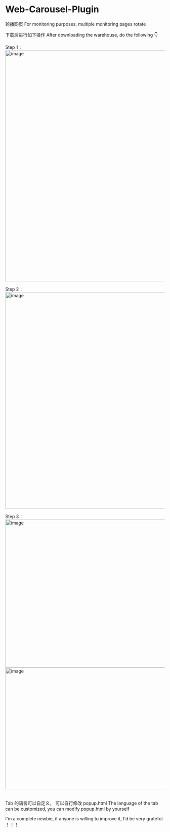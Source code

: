 # Web-Carousel-Plugin
轮播网页
For monitoring purposes, multiple monitoring pages rotate

下载后进行如下操作
After downloading the warehouse, do the following 👇

Step 1：
<img width="1909" height="728" alt="image" src="https://github.com/user-attachments/assets/2fdd41a2-490c-4edf-86ab-97e2f2cde2c9" />

Step 2：
<img width="1229" height="682" alt="image" src="https://github.com/user-attachments/assets/69c301eb-e3ff-45e1-be11-af94dae4c9cf" />

Step 3：
<img width="609" height="467" alt="image" src="https://github.com/user-attachments/assets/e5092a6c-4af0-4022-9288-823fbbbb6183" />
<img width="604" height="383" alt="image" src="https://github.com/user-attachments/assets/a7f410a6-78f1-413c-a56e-15b3a4abbdf2" />


######
Tab 的语言可以自定义， 可以自行修改 popup.html
The language of the tab can be customized, you can modify popup.html by yourself


I'm a complete newbie, if anyone is willing to improve it, I'd be very grateful ！！！
######
